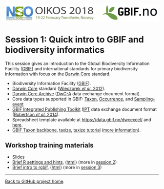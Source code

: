 ![](../demo_data/NSO_2018_GBIF_NO.png "banner")


# Session 1: Quick intro to GBIF and biodiversity informatics

This session gives an introduction to the Global Biodiversity Information Facility ([GBIF](https://www.gbif.org)) and international standards for primary biodiversity information with focus on the [Darwin Core](http://rs.tdwg.org/dwc/terms/) standard.

 * Biodiversity Information Facility ([GBIF](https://www.gbif.org)).
 * [Darwin Core](http://rs.tdwg.org/dwc/terms/) standard ([Wieczorek *et al*. 2012](https://doi.org/10.1371/journal.pone.0029715)).
 * [Darwin Core Archive](http://rs.tdwg.org/dwc/terms/guides/text/) ([DwC-A](https://en.wikipedia.org/wiki/Darwin_Core_Archive) data exchange document format).
 * Core data types supported in GBIF: [Taxon](http://rs.gbif.org/core/dwc_taxon_2015-04-24.xml), [Occurrence](http://rs.gbif.org/core/dwc_occurrence_2015-07-02.xml), and [Sampling-event](http://rs.gbif.org/core/dwc_event_2016_06_21.xml)
* [GBIF Integrated Publishing Toolkit](https://www.gbif.org/ipt) ([IPT](https://github.com/gbif/ipt/wiki/IPT2ManualNotes.wiki) data exchange document format ([Robertson *et al.* 2014](https://doi.org/10.1371/journal.pone.0102623)).
 * Spreadsheet template available at https://data.gbif.no/dwcexcel/ and [here](https://www.gbif.org/news/82852/new-darwin-core-spreadsheet-templates-simplify-data-preparation-and-publishing).
 * [GBIF Taxon backbone](https://doi.org/10.15468/39omei), [taxize](https://github.com/ropensci/taxize), [taxize tutorial](https://ropensci.org/tutorials/taxize_tutorial/) ([more information](http://gbif.blogspot.no/search?q=backbone)).

## Workshop training materials
 * [Slides](slides)
 * [Brief R settings and hints](settings.Rmd), ([html](settings.html)) (more in [session 2](../s2_r_intro))
 * [Brief intro to rgbif](gbif_intro.Rmd), ([html](gbif_intro.html)) (more in [session 3](../s3_gbif_demo))


***

[Back to GitHub project home](https://github.com/GBIF-Europe/nordic_oikos_2018_r).
